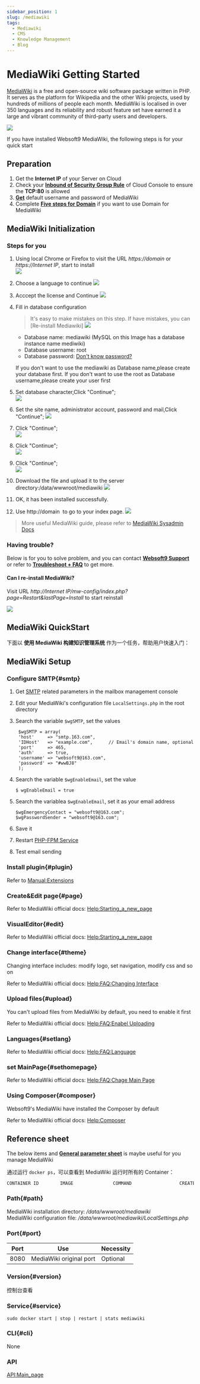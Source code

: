 ```yaml
---
sidebar_position: 1
slug: /mediawiki
tags:
  - Mediawiki
  - CMS
  - Knowledge Management
  - Blog
---
```


# MediaWiki Getting Started

[MediaWiki](https://mediawiki.org) is a free and open-source wiki software package written in PHP. It serves as the platform for Wikipedia and the other Wiki projects, used by hundreds of millions of people each month. MediaWiki is localised in over 350 languages and its reliability and robust feature set have earned it a large and vibrant community of third-party users and developers.

![](https://libs.websoft9.com/Websoft9/DocsPicture/en/mediawiki/mediawikiui.gif)  

If you have installed Websoft9 MediaWiki, the following steps is for your quick start

## Preparation

1. Get the **Internet IP** of your Server on Cloud
2. Check your **[Inbound of Security Group Rule](./administrator/firewall#security)** of Cloud Console to ensure the **TCP:80** is allowed
3. **[Get](./user/credentials)** default username and password of MediaWiki 
4. Complete **[Five steps for Domain](./administrator/domain_step)** if you want to use Domain for MediaWiki 

## MediaWiki Initialization

### Steps for you

1. Using local Chrome or Firefox to visit the URL *https://domain* or *https://Internet IP*, start to install    
   ![](http://libs.websoft9.com/Websoft9/DocsPicture/en/mediawiki/mw01.png)

2. Choose a language to continue
   ![](http://libs.websoft9.com/Websoft9/DocsPicture/en/mediawiki/mw02.png)

3. Acccept the license and Continue
   ![](http://libs.websoft9.com/Websoft9/DocsPicture/en/mediawiki/mw03.png)

4. Fill in database configuration
   > It's  easy to make mistakes on this step. If have mistakes, you can [Re-install Mediawiki]
   ![](http://libs.websoft9.com/Websoft9/DocsPicture/en/mediawiki/mediawiki-setdbconnstr-websoft9.png)

   - Database name: mediawiki (MySQL on this Image has a database instance name mediwiki)
   - Database username: root
   - Database password: [Don't know password?](./user/credentials)
   
   If you don't want to use the mediawiki as Database name,please create your database first. If you don't want to use the root as Database username,please create your user first

5. Set database character,Click "Continue";  
  ![](http://libs.websoft9.com/Websoft9/DocsPicture/en/mediawiki/mw05.png)

6. Set the site name, administrator account, password and mail,Click "Continue";
  ![](http://libs.websoft9.com/Websoft9/DocsPicture/en/mediawiki/mw06.png)

7. Click "Continue";  
   ![](http://libs.websoft9.com/Websoft9/DocsPicture/en/mediawiki/mw07.png)

8. Click "Continue";  
   ![](http://libs.websoft9.com/Websoft9/DocsPicture/en/mediawiki/mw08.png)

9. Click "Continue";  
   ![](http://libs.websoft9.com/Websoft9/DocsPicture/en/mediawiki/mw09.png)

10. Download the file and upload it to the server directory:/data/wwwroot/mediawiki
   ![](http://libs.websoft9.com/Websoft9/DocsPicture/en/mediawiki/mw10.png)

11. OK, it has been installed successfully.

12. Use http://domain  to go to your index page.
   ![](http://libs.websoft9.com/Websoft9/DocsPicture/en/mediawiki/mw11.png)

> More useful MediaWiki guide, please refer to [MediaWiki Sysadmin Docs](https://www.mediawiki.org/wiki/Sysadmin_hub)

### Having trouble?

Below is for you to solve problem, and you can contact **[Websoft9 Support](./helpdesk)** or refer to **[Troubleshoot + FAQ](./faq#setup)** to get more.  

#### Can I re-install MediaWiki?

Visit URL *http://Internet IP/mw-config/index.php?page=Restart&lastPage=Install*  to start reinstall

![](http://libs.websoft9.com/Websoft9/DocsPicture/en/mediawiki/Mediawiki-reinstall-websoft9.png)

## MediaWiki QuickStart

下面以 **使用 MediaWiki 构建知识管理系统** 作为一个任务，帮助用户快速入门：

## MediaWiki Setup

### Configure SMTP{#smtp}

1. Get [SMTP](./administrator/smtp) related parameters in the mailbox management console  

2. Edit your MediaWiki's configuration file `LocalSettings.php` in the root directory  

3. Search the variable `$wgSMTP`, set the values
   ```
    $wgSMTP = array(
    'host'     => "smtp.163.com", 
    'IDHost'   => "example.com",      // Email's domain name, optional
    'port'     => 465,                 
    'auth'     => true,               
    'username' => "websoft9@163.com",     
    'password' => "#wwBJ8"       
    );
   ```
4. Search the variable `$wgEnableEmail`, set the value
   ```
   $ wgEnableEmail = true
   ```
5. Search the variablea `$wgEnableEmail`, set it as your email address
   ```
   $wgEmergencyContact = "websoft9@163.com";
   $wgPasswordSender = "websoft9@163.com";
   ```
6. Save it  

7. Restart [PHP-FPM Service](/zh/admin-services.html#php-fpm)  

8. Test email sending

### Install plugin{#plugin}

Refer to [Manual:Extensions](https://www.mediawiki.org/wiki/Manual:Extensions)

### Create&Edit page{#page}

Refer to MediaWiki official docs: [Help:Starting_a_new_page](https://www.mediawiki.org/wiki/Help:Starting_a_new_page/en)

### VisualEditor{#edit}

Refer to MediaWiki official docs: [Help:Starting_a_new_page](https://www.mediawiki.org/wiki/Help:VisualEditor/User_guide/en)

### Change interface{#theme}

Changing interface includes: modify logo, set navigation, modify css and so on

Refer to MediaWiki official docs: [Help:FAQ:Changing Interface](https://www.mediawiki.org/wiki/Manual:FAQ#Changing_the_interface)

### Upload files{#upload}

You can't upload files from MediaWiki by default, you need to enable it first  

Refer to MediaWiki official docs: [Help:FAQ:Enabel Uploading](https://www.mediawiki.org/wiki/Manual:FAQ#How_do_I_enable_uploading?)

### Languages{#setlang}

Refer to MediaWiki official docs: [Help:FAQ:Language](https://www.mediawiki.org/wiki/Manual:FAQ#How_do_I_change_the_interface_language?)

### set MainPage{#sethomepage}

Refer to MediaWiki official docs: [Help:FAQ:Chage Main Page](https://www.mediawiki.org/wiki/Manual:FAQ#How_do_I_change_which_page_is_the_main_page?)

### Using Composer{#composer}

Websoft9's MediaWiki have installed the Composer by default  

Refer to MediaWiki official docs: [Help:Composer](https://www.mediawiki.org/wiki/Composer/en) 

## Reference sheet

The below items and **[General parameter sheet](./administrator/parameter)** is maybe useful for you manage MediaWiki

通过运行 `docker ps`，可以查看到 MediaWiki 运行时所有的 Container：

```bash
CONTAINER ID        IMAGE               COMMAND                  CREATED             STATUS              PORTS                                NAMES
```

### Path{#path}

MediaWiki installation directory: */data/wwwroot/mediawiki*  
MediaWiki configuration file: */data/wwwroot/mediawiki/LocalSettings.php* 

### Port{#port}

| Port | Use                                          | Necessity |
| ------ | --------------------------------------------- | ------ |
| 8080   | MediaWiki original port | Optional   |


### Version{#version}

控制台查看

### Service{#service}

```shell
sudo docker start | stop | restart | stats mediawiki
```

### CLI{#cli}

None

### API

[API:Main_page](https://www.mediawiki.org/wiki/API:Main_page/zh)
